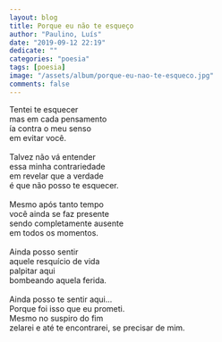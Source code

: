 ```yaml
---
layout: blog
title: Porque eu não te esqueço
author: "Paulino, Luís"
date: "2019-09-12 22:19"
dedicate: ""
categories: "poesia"
tags: [poesia]
image: "/assets/album/porque-eu-nao-te-esqueco.jpg"
comments: false
---
```


Tentei te esquecer\
mas em cada pensamento\
ía contra o meu senso\
em evitar você.\
\
Talvez não vá entender\
essa minha contrariedade\
em revelar que a verdade\
é que não posso te esquecer.\
\
Mesmo após tanto tempo\
você ainda se faz presente\
sendo completamente ausente\
em todos os momentos.\
\
Ainda posso sentir\
aquele resquício de vida\
palpitar aqui\
bombeando aquela ferida.\
\
Ainda posso te sentir aqui...\
Porque foi isso que eu prometi.\
Mesmo no suspiro do fim\
zelarei e até te encontrarei, se precisar de mim.
